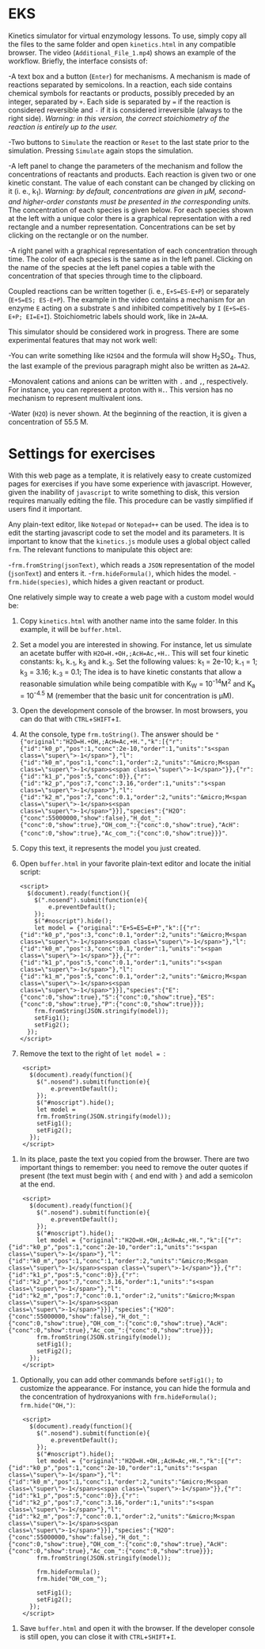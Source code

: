 # EKS
Kinetics simulator for virtual enzymology lessons. To use, simply copy all the files to the same folder and open `kinetics.html` in any compatible browser. The video (`Additional_File_1.mp4`) shows an example of the workflow. Briefly, the interface consists of:

-A text box and a button (`Enter`) for mechanisms. A mechanism is made of reactions separated by semicolons. In a reaction, each side contains chemical symbols for reactants or products, possibly preceded by an integer, separated by `+`. Each side is separated by `=` if the reaction is considered reversible and `-` if it is considered irreversible (always to the right side). *Warning: in this version, the correct stoichiometry of the reaction is entirely up to the user.*

-Two buttons to `Simulate` the reaction or `Reset` to the last state prior to the simulation. Pressing `Simulate` again stops the simulation.

-A left panel to change the parameters of the mechanism and follow the concentrations of reactants and products. Each reaction is given two or one kinetic constant. The value of each constant can be changed by clicking on it (i. e., k<sub>1</sub>). *Warning: by default, concentrations are given in &micro;M, second- and higher-order constants must be presented in the corresponding units*. The concentration of each species is given below. For each species shown at the left with a unique color there is a graphical representation with a red rectangle and a number representation. Concentrations can be set by clicking on the rectangle or on the number. 

-A right panel with a graphical representation of each concentration through time. The color of each species is the same as in the left panel. Clicking on the name of the species at the left panel copies a table with the concentration of that species through time to the clipboard.

Coupled reactions can be written together (i. e., `E+S=ES-E+P`) or separately (`E+S=ES; ES-E+P`). The example in the video contains a mechanism for an enzyme `E` acting on a substrate `S` and inhibited competitively by `I` (`E+S=ES-E+P; EI=E+I`). Stoichiometric labels should work, like in `2A=AA`.

This simulator should be considered work in progress. There are some experimental features that may not work well:

-You can write something like `H2SO4` and the formula will show H<sub>2</sub>SO<sub>4</sub>. Thus, the last example of the previous paragraph might also be written as `2A=A2`. 

-Monovalent cations and anions can be written with `.` and `,`, respectively. For instance, you can represent a proton with `H.`. This version has no mechanism to represent multivalent ions.

-Water (`H2O`) is never shown. At the beginning of the reaction, it is given a concentration of 55.5 M.

# Settings for exercises

With this web page as a template, it is relatively easy to create customized pages for exercises if you have some experience with javascript. However, given the inability of `javascript` to write something to disk, this version requires manually editing the file. This procedure can be vastly simplified if users find it important. 

Any plain-text editor, like `Notepad` or `Notepad++` can be used. The idea is to edit the starting javascript code to set the model and its parameters. It is important to know that the `kinetics.js` module uses a global object called `frm`. The relevant functions to manipulate this object are:

-`frm.fromString(jsonText)`, which reads a `JSON` representation of the model (`jsonText`) and enters it.
-`frm.hideFormula()`, which hides the model.
-`frm.hide(species)`, which hides a given reactant or product.

One relatively simple way to create a web page with a custom model would be:

1. Copy `kinetics.html` with another name into the same folder. In this example, it will be `buffer.html`.
1. Set a model you are interested in showing. For instance, let us simulate an acetate buffer with `H2O=H.+OH,;AcH=Ac,+H.`. This will set four kinetic constants: k<sub>1</sub>, k<sub>-1</sub>, k<sub>3</sub> and k<sub>-3</sub>. Set the following values: k<sub>1</sub> = 2e-10; k<sub>-1</sub> = 1; k<sub>3</sub> = 3.16; k<sub>-3</sub> = 0.1; The idea is to have kinetic constants that allow a reasonable simulation while being compatible with K<sub>W</sub> = 10<sup>-14</sup>M<sup>2</sup> and K<sub>a</sub> = 10<sup>-4.5</sup> M (remember that the basic unit for concentration is &micro;M).
1. Open the development console of the browser. In most browsers, you can do that with `CTRL`+`SHIFT`+`I`. 
1. At the console, type `frm.toString()`. The answer should be `"{"original":"H2O=H.+OH,;AcH=Ac,+H.","k":[{"r":{"id":"k0_p","pos":1,"conc":2e-10,"order":1,"units":"s<span class=\"super\">-1</span>"},"l":{"id":"k0_m","pos":1,"conc":1,"order":2,"units":"&micro;M<span class=\"super\">-1</span>s<span class=\"super\">-1</span>"}},{"r":{"id":"k1_p","pos":5,"conc":0}},{"r":{"id":"k2_p","pos":7,"conc":3.16,"order":1,"units":"s<span class=\"super\">-1</span>"},"l":{"id":"k2_m","pos":7,"conc":0.1,"order":2,"units":"&micro;M<span class=\"super\">-1</span>s<span class=\"super\">-1</span>"}}],"species":{"H2O":{"conc":55000000,"show":false},"H_dot_":{"conc":0,"show":true},"OH_com_":{"conc":0,"show":true},"AcH":{"conc":0,"show":true},"Ac_com_":{"conc":0,"show":true}}}"`.
1. Copy this text, it represents the model you just created.
1. Open `buffer.html` in your favorite plain-text editor and locate the initial script:
    
	``` 
	<script>
	  $(document).ready(function(){
		$(".nosend").submit(function(e){ 
			e.preventDefault();
		});
		$("#noscript").hide();
		let model = {"original":"E+S=ES=E+P","k":[{"r":{"id":"k0_p","pos":3,"conc":0.1,"order":2,"units":"&micro;M<span class=\"super\">-1</span>s<span class=\"super\">-1</span>"},"l":{"id":"k0_m","pos":3,"conc":0.1,"order":1,"units":"s<span class=\"super\">-1</span>"}},{"r":{"id":"k1_p","pos":5,"conc":0.1,"order":1,"units":"s<span class=\"super\">-1</span>"},"l":{"id":"k1_m","pos":5,"conc":0.1,"order":2,"units":"&micro;M<span class=\"super\">-1</span>s<span class=\"super\">-1</span>"}}],"species":{"E":{"conc":0,"show":true},"S":{"conc":0,"show":true},"ES":{"conc":0,"show":true},"P":{"conc":0,"show":true}}};
		frm.fromString(JSON.stringify(model));
		setFig1();
		setFig2();
	  });
	</script>
	```
1. Remove the text to the right of `let model = `:

```
	<script>
	  $(document).ready(function(){
		$(".nosend").submit(function(e){ 
			e.preventDefault();
		});
		$("#noscript").hide();
		let model = 
		frm.fromString(JSON.stringify(model));
		setFig1();
		setFig2();
	  });
	</script>
``` 
1. In its place, paste the text you copied from the browser. There are two important things to remember: you need to remove the outer quotes if present (the text must begin with `{` and end with `}` and add a semicolon at the end.

```
	<script>
	  $(document).ready(function(){
		$(".nosend").submit(function(e){ 
			e.preventDefault();
		});
		$("#noscript").hide();
		let model = {"original":"H2O=H.+OH,;AcH=Ac,+H.","k":[{"r":{"id":"k0_p","pos":1,"conc":2e-10,"order":1,"units":"s<span class=\"super\">-1</span>"},"l":{"id":"k0_m","pos":1,"conc":1,"order":2,"units":"&micro;M<span class=\"super\">-1</span>s<span class=\"super\">-1</span>"}},{"r":{"id":"k1_p","pos":5,"conc":0}},{"r":{"id":"k2_p","pos":7,"conc":3.16,"order":1,"units":"s<span class=\"super\">-1</span>"},"l":{"id":"k2_m","pos":7,"conc":0.1,"order":2,"units":"&micro;M<span class=\"super\">-1</span>s<span class=\"super\">-1</span>"}}],"species":{"H2O":{"conc":55000000,"show":false},"H_dot_":{"conc":0,"show":true},"OH_com_":{"conc":0,"show":true},"AcH":{"conc":0,"show":true},"Ac_com_":{"conc":0,"show":true}}};
		frm.fromString(JSON.stringify(model));
		setFig1();
		setFig2();
	  });
	</script>
``` 
1. Optionally, you can add other commands before `setFig1();` to customize the appearance. For instance, you can hide the formula and the concentration of hydroxyanions with `frm.hideFormula(); frm.hide("OH,")`:

```
	<script>
	  $(document).ready(function(){
		$(".nosend").submit(function(e){ 
			e.preventDefault();
		});
		$("#noscript").hide();
		let model = {"original":"H2O=H.+OH,;AcH=Ac,+H.","k":[{"r":{"id":"k0_p","pos":1,"conc":2e-10,"order":1,"units":"s<span class=\"super\">-1</span>"},"l":{"id":"k0_m","pos":1,"conc":1,"order":2,"units":"&micro;M<span class=\"super\">-1</span>s<span class=\"super\">-1</span>"}},{"r":{"id":"k1_p","pos":5,"conc":0}},{"r":{"id":"k2_p","pos":7,"conc":3.16,"order":1,"units":"s<span class=\"super\">-1</span>"},"l":{"id":"k2_m","pos":7,"conc":0.1,"order":2,"units":"&micro;M<span class=\"super\">-1</span>s<span class=\"super\">-1</span>"}}],"species":{"H2O":{"conc":55000000,"show":false},"H_dot_":{"conc":0,"show":true},"OH_com_":{"conc":0,"show":true},"AcH":{"conc":0,"show":true},"Ac_com_":{"conc":0,"show":true}}};
		frm.fromString(JSON.stringify(model));
		
		frm.hideFormula(); 
		frm.hide("OH_com_");
		
		setFig1();
		setFig2();
	  });
	</script>
``` 
1. Save `buffer.html` and open it with the browser. If the developer console is still open, you can close it with `CTRL`+`SHIFT`+`I`.